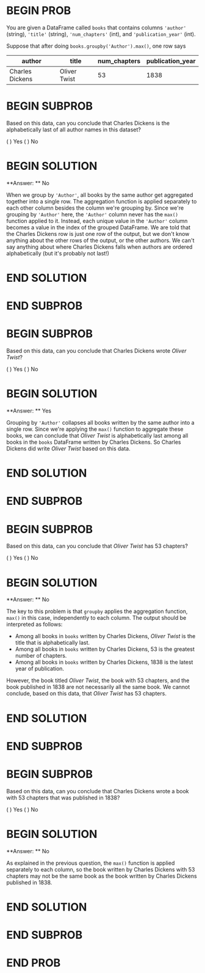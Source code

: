 # BEGIN PROB

You are given a DataFrame called `books` that contains columns `'author'` (string), `'title'` (string), `'num_chapters'` (int), and `'publication_year'` (int).

Suppose that after doing `books.groupby('Author').max()`, one row says

| author               | title       |  num_chapters | publication_year |    
| -----------          | ----------- | -----------   | -----------      |
| Charles Dickens      | Oliver Twist| 53            | 1838             |

# BEGIN SUBPROB

Based on this data, can you conclude that Charles Dickens is the alphabetically last of all author names in this dataset?

( ) Yes
( ) No

# BEGIN SOLUTION

**Answer: ** No

When we group by `'Author'`, all books by the same author get aggregated together into a single row. The aggregation function is applied separately to each other column besides the column we're grouping by. Since we're grouping by `'Author'` here, the `'Author'` column never has the `max()` function applied to it. Instead, each unique value in the `'Author'` column becomes a value in the index of the grouped DataFrame. We are told that the Charles Dickens row is just one row of the output, but we don't know anything about the other rows of the output, or the other authors. We can't say anything about where Charles Dickens falls when authors are ordered alphabetically (but it's probably not last!)

# END SOLUTION

# END SUBPROB

# BEGIN SUBPROB

Based on this data, can you conclude that Charles Dickens wrote *Oliver Twist*?

( ) Yes
( ) No

# BEGIN SOLUTION

**Answer: ** Yes

Grouping by  `'Author'` collapses all books written by the same author into a single row. Since we're applying the `max()` function to aggregate these books, we can conclude that *Oliver Twist* is alphabetically last among all books in the `books` DataFrame written by Charles Dickens. So Charles Dickens did write *Oliver Twist* based on this data.

# END SOLUTION

# END SUBPROB

# BEGIN SUBPROB

Based on this data, can you conclude that *Oliver Twist* has 53 chapters?

( ) Yes
( ) No

# BEGIN SOLUTION

**Answer: ** No

The key to this problem is that `groupby` applies the aggregation function, `max()` in this case, independently to each column. The output should be interpreted as follows:

- Among all books in `books` written by Charles Dickens, *Oliver Twist* is the title that is alphabetically last.
- Among all books in `books` written by Charles Dickens, 53 is the greatest number of chapters.
- Among all books in `books` written by Charles Dickens, 1838 is the latest year of publication.

However, the book titled *Oliver Twist*, the book with 53 chapters, and the book published in 1838 are not necessarily all the same book. We cannot conclude, based on this data, that *Oliver Twist* has 53 chapters.

# END SOLUTION

# END SUBPROB

# BEGIN SUBPROB

Based on this data, can you conclude that Charles Dickens wrote a book with 53 chapters that was published in 1838?

( ) Yes
( ) No

# BEGIN SOLUTION

**Answer: ** No

As explained in the previous question, the `max()` function is applied separately to each column, so the book written by Charles Dickens with 53 chapters may not be the same book as the book written by Charles Dickens published in 1838.

# END SOLUTION

# END SUBPROB

# END PROB